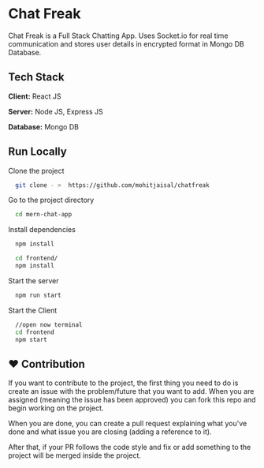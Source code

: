 
# Chat Freak

Chat Freak is a Full Stack Chatting App.
Uses Socket.io for real time communication and stores user details in encrypted format in Mongo DB Database.
## Tech Stack

**Client:** React JS

**Server:** Node JS, Express JS

**Database:** Mongo DB


## Run Locally

Clone the project

```bash
  git clone - >  https://github.com/mohitjaisal/chatfreak
```

Go to the project directory

```bash
  cd mern-chat-app
```

Install dependencies

```bash
  npm install
```

```bash
  cd frontend/
  npm install
```

Start the server

```bash
  npm run start
```
Start the Client

```bash
  //open now terminal
  cd frontend
  npm start
```

## :heart: Contribution
If you want to contribute to the project, the first thing you need to do is create an issue with the problem/future that you want to add. When you are assigned (meaning the issue has been approved) you can fork this repo and begin working on the project.

When you are done, you can create a pull request explaining what you've done and what issue you are closing (adding a reference to it).

After that, if your PR follows the code style and fix or add something to the project will be merged inside the project.
